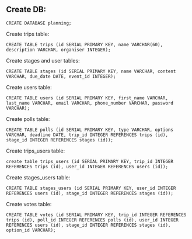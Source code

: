 
Create DB:
-----
```
CREATE DATABASE planning;
```
Create trips table:
```
CREATE TABLE trips (id SERIAL PRIMARY KEY, name VARCHAR(60), description VARCHAR, organiser INTEGER);
```
Create stages and user tables:
```
CREATE TABLE stages (id SERIAL PRIMARY KEY, name VARCHAR, content VARCHAR, due_date DATE, event_id INTEGER);
```
Create users table:
```
CREATE TABLE users (id SERIAL PRIMARY KEY, first_name VARCHAR, last_name VARCHAR, email VARCHAR, phone_number VARCHAR, password VARCHAR);
```
Create polls table:
```
CREATE TABLE polls (id SERIAL PRIMARY KEY, type VARCHAR, options VARCHAR, deadline DATE, trip_id INTEGER REFERENCES trips (id), stage_id INTEGER REFERENCES stages (id));
```

Create trips_users table:

```
create table trips_users (id SERIAL PRIMARY KEY, trip_id INTEGER REFERENCES trips (id), user_id INTEGER REFERENCES users (id));
```

Create stages_users table:

```
CREATE TABLE stages_users (id SERIAL PRIMARY KEY, user_id INTEGER REFERENCES users (id), stage_id INTEGER REFERENCES stages (id));
```
Create votes table:

```
CREATE TABLE votes (id SERIAL PRIMARY KEY, trip_id INTEGER REFERENCES trips (id), poll_id INTEGER REFERENCES polls (id), user_id INTEGER REFERENCES users (id), stage_id INTEGER REFERENCES stages (id), option_id VARCHAR);
```
